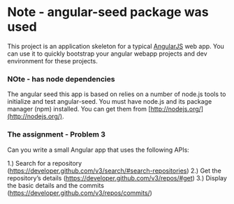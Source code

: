 # Note - angular-seed package was used

This project is an application skeleton for a typical [AngularJS](http://angularjs.org/) web app.
You can use it to quickly bootstrap your angular webapp projects and dev environment for these
projects.


### NOte - has node dependencies

The angular seed this app is based on relies on a number of node.js tools to initialize and test angular-seed. You must have node.js and
its package manager (npm) installed.  You can get them from [http://nodejs.org/](http://nodejs.org/).

### The assignment - Problem 3

Can you write a small Angular app that uses the following APIs:

1.) Search for a repository (https://developer.github.com/v3/search/#search-repositories)
2.) Get the repository’s details (https://developer.github.com/v3/repos/#get)
3.) Display the basic details and the commits (https://developer.github.com/v3/repos/commits/)

